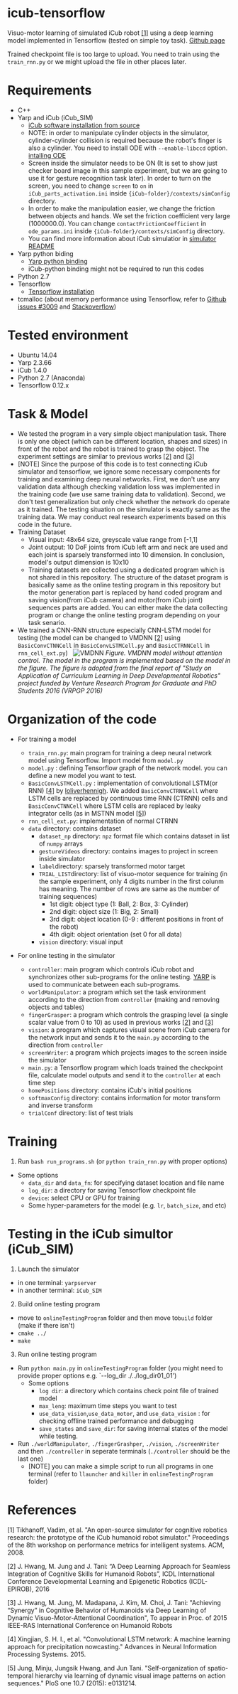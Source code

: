 # icub-tensorflow
Visuo-motor learning of simulated iCub robot [[1]](http://dl.acm.org/citation.cfm?id=1774684) using a deep learning model implemented in Tensorflow (tested on simple toy task). [Github page](https://github.com/kkjh0723/icub-tensorflow)

Trained checkpoint file is too large to upload. You need to train using the `train_rnn.py` or we might upload the file in other places later. 

# Requirements
* C++
* Yarp and iCub (iCub_SIM)
  * [iCub software installation from source](http://wiki.icub.org/wiki/Linux:Installation_from_sources)
  * NOTE: in order to manipulate cylinder objects in the simulator, cylinder-cylinder collision is required because the robot's finger is also a cylinder. You need to install ODE with `--enable-libccd` option. [intalling ODE](http://wiki.icub.org/wiki/Linux:_Installing_ODE) 
  * Screen inside the simulator needs to be ON (It is set to show just checker board image in this sample experiment, but we are going to use it for gesture recognition task later). In order to turn on the screen, you need to change `screen` to `on` in `iCub_parts_activation.ini` inside `{iCub-folder}/contexts/simConfig` directory.
  * In order to make the manipulation easier, we change the friction between objects and hands. We set the friction coefficient very large (1000000.0). You can change `contactFrictionCoefficient` in `ode_params.ini` inside `{iCub-folder}/contexts/simConfig` directory.
  * You can find more information about iCub simulatior in [simulator README](http://wiki.icub.org/wiki/Simulator_README)
* Yarp python biding 
  * [Yarp python binding](http://wiki.icub.org/wiki/Python_bindings)
  * iCub-python binding might not be required to run this codes 
* Python 2.7
* Tensorflow
  * [Tensorflow installation](https://www.tensorflow.org/install/)
* tcmalloc (about memory performance using Tensorflow, refer to [Github issues #3009](https://github.com/tensorflow/tensorflow/issues/3009) and [Stackoverflow](http://stackoverflow.com/documentation/tensorflow/3883/how-to-debug-a-memory-leak-in-tensorflow#t=201704110952423938271))

# Tested environment
* Ubuntu 14.04
* Yarp 2.3.66
* iCub 1.4.0
* Python 2.7 (Anaconda)
* Tensorflow 0.12.x

# Task & Model
* We tested the program in a very simple object manipulation task. There is only one object (which can be different location, shapes and sizes) in front of the robot and the robot is trained to grasp the object. The experiment settings are similar to previous works [[2]](http://neurorobot.kaist.ac.kr/pdf_files/ICDL_2016_JS.pdf) and [[3]](https://arxiv.org/abs/1507.02347)
* [NOTE] Since the purpose of this code is to test connecting iCub simulator and tensorflow, we ignore some necessary components for training and examining deep neural networks. First, we don't use any validation data although checking validation loss was implemented in the training code (we use same training data to validation). Second, we don't test generalization but only check whether the network do operate as it trained. The testing situation on the simulator is exactly same as the training data. We may conduct real research experiments based on this code in the future.
* Training Dataset
  * Visual input: 48x64 size, greyscale value range from [-1,1]
  * Joint output: 10 DoF joints from iCub left arm and neck are used and each joint is sparsely transformed into 10 dimension. In conclusion, model's output dimension is 10x10 
  * Training datasets are collected using a dedicated program which is not shared in this repository. The structure of the dataset program is basically same as the online testing program in this repository but the motor generation part is replaced by hand coded program and saving vision(from iCub camera) and motor(from iCub joint) sequences parts are added. You can  either make the data collecting program or change the online testing program depending on your task senario.
* We trained a CNN-RNN structure especially CNN-LSTM model for testing (the model can be changed to VMDNN [[2]](http://neurorobot.kaist.ac.kr/pdf_files/ICDL_2016_JS.pdf) using `BasicConvCTNNCell` in `BasicConvLSTMCell.py` and `BasicCTRNNCell` in `rnn_cell_ext.py`)   
![VMDNN](./figures/vmdnn.jpg "VMDNN network figure")
*Figure. VMDNN model without attention control. The model in the program is implemented based on the model in the figure. The figure is adopted from the final report of "Study on Application of Curriculum Learning in Deep
Developmental Robotics" project funded by Venture Research Program for Graduate and PhD Students 2016 (VRPGP 2016)*

# Organization of the code
* For training a model
  * `train_rnn.py`: main program for training a deep neural network model using Tensorflow. Import model from `model.py` 
  * `model.py` : defining Tensorflow graph of the network model. you can define a new model you want to test.
  * `BasicConvLSTMCell.py` : implementation of convolutional LSTM(or RNN) [[4]](https://arxiv.org/abs/1506.04214) by [loliverhennigh](https://github.com/loliverhennigh/Convolutional-LSTM-in-Tensorflow). We added `BasicConvCTRNNCell` where LSTM cells are replaced by continuous time RNN (CTRNN) cells and `BasicConvCTNNCell` where LSTM cells are replaced by leaky integrator cells (as in MSTNN model [[5]](http://journals.plos.org/plosone/article?id=10.1371/journal.pone.0131214))
  * `rnn_cell_ext.py`: implementation of normal CTRNN
  * `data` directory: contains dataset
    * `dataset_np` directory: `npz` format file which contains dataset in list of `numpy` arrays
    * `gestureVideos` directory: contains images to project in screen inside simulator
    * `label`directory: sparsely transformed motor target
    * `TRIAL_LIST`directory: list of visuo-motor sequence for training (in the sample experiment, only 4 digits number in the first colunm has meaning. The number of rows are same as the number of training sequences)
      * 1st digit: object type (1: Ball, 2: Box, 3: Cylinder)
      * 2nd digit: object size (1: Big, 2: Small)
      * 3rd digit: object location (0-9 : different positions in front of the robot)
      * 4th digit: object orientation (set 0 for all data)
    * `vision` directory: visual input
      
* For online testing in the simulator 
  * `controller`: main program which controls iCub robot and synchronizes other sub-programs for the online testing. 
  [YARP](http://www.yarp.it/) is used to communicate between each sub-programs.
  * `worldManipulator`: a program which set the task environment according to the direction from `controller` (making and removing objects and tables)
  * `fingerGrasper`: a program which controls the grasping level (a single scalar value from 0 to 10) as used in previous works [[2]](http://neurorobot.kaist.ac.kr/pdf_files/ICDL_2016_JS.pdf) and [[3]](https://arxiv.org/abs/1507.02347) 
  * `vision`: a program which captures visual scene from iCub camera for the network input and sends it to the `main.py` according to the direction from `controller`
  * `screenWriter`: a program which projects images to the screen inside the simulator
  * `main.py`: a Tensorflow program which loads trained the checkpoint file, calculate model outputs and send it to the `controller` at each time step
  * `homePositions` directory: contains iCub's initial positions
  * `softmaxConfig` directory: contains information for motor transform and inverse transform 
  * `trialConf` directory: list of test trials
  
# Training
1) Run `bash run_programs.sh` (or `python train_rnn.py` with proper options)
  * Some options
    * `data_dir` and `data_fn`: for specifying dataset location and file name
    * `log_dir`: a directory for saving Tensorflow checkpoint file
    * `device`: select CPU or GPU for training
    * Some hyper-parameters for the model (e.g. `lr`, `batch_size`,  and etc)
    

# Testing in the iCub simultor (iCub_SIM)
1) Launch the simulator
  * in one terminal: `yarpserver`
  * in another terminal: `iCub_SIM`
2) Build online testing program
  * move to `onlineTestingProgram` folder and then move to`build` folder (make if there isn't)
  * `cmake ../`
  * `make`
3) Run online testing program
  * Run `python main.py` in `onlineTestingProgram` folder (you might need to provide proper options e.g. `--log_dir ./../log_dir01_01')
    * Some options
       * `log dir`: a directory which contains check point file of trained model
       * `max_leng`: maximum time steps you want to test
       * `use_data_vision`,`use_data_motor`, and `use_data_vision` : for checking offline trained performance and debugging 
       * `save_states` and `save_dir`: for saving internal states of the model while testing.
  * Run `./worldManipulator`, `./fingerGrashper`, `./vision`, `./screenWriter` and then `./controller` in seperate terminals (`./controller` should be the last one)
    * [NOTE] you can make a simple script to run all programs in one terminal (refer to `llauncher` and `killer` in `onlineTestingProgram` folder)  

# References
[1] Tikhanoff, Vadim, et al. "An open-source simulator for cognitive robotics research: the prototype of the iCub humanoid robot simulator." Proceedings of the 8th workshop on performance metrics for intelligent systems. ACM, 2008.

[2] J. Hwang, M. Jung and J. Tani: “A Deep Learning Approach for Seamless Integration of Cognitive Skills for Humanoid Robots”, ICDL International Conference Developmental Learning and Epigenetic Robotics (ICDL-EPIROB), 2016

[3] J. Hwang, M. Jung, M. Madapana, J. Kim, M. Choi, J. Tani: "Achieving “Synergy” in Cognitive Behavior of Humanoids via Deep Learning of Dynamic Visuo-Motor-Attentional Coordination", To appear in Proc. of 2015 IEEE-RAS International Conference on Humanoid Robots

[4] Xingjian, S. H. I., et al. "Convolutional LSTM network: A machine learning approach for precipitation nowcasting." Advances in Neural Information Processing Systems. 2015.

[5] Jung, Minju, Jungsik Hwang, and Jun Tani. "Self-organization of spatio-temporal hierarchy via learning of dynamic visual image patterns on action sequences." PloS one 10.7 (2015): e0131214.
